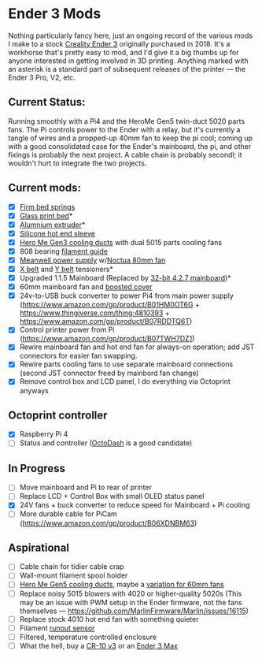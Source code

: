 # Ender 3 Mods

Nothing particularly fancy here, just an ongoing record of the various mods I make to a stock [Creality Ender 3](https://www.amazon.com/gp/product/B07BR3F9N6) originally purchased in 2018. It's a workhorse that's pretty easy to mod, and I'd give it a big thumbs up for anyone interested in getting involved in 3D printing. Anything marked with an asterisk is a standard part of subsequent releases of the printer — the Ender 3 Pro, V2, etc.

## Current Status:

Running smoothly with a Pi4 and the HeroMe Gen5 twin-duct 5020 parts fans. The Pi controls power to the Ender with a relay, but it's currently a tangle of wires and a propped-up 40mm fan to keep the pi cool; coming up with a good consolidated case for the Ender's mainboard, the pi, and other fixings is probably the next project. A cable chain is probably secondl; it wouldn't hurt to integrate the two projects.

## Current mods:

- [x] [Firm bed springs](https://www.amazon.com/dp/B07K9PBML5)
- [x] [Glass print bed](https://www.amazon.com/B07F16WPR5)*
- [x] [Alumnium extruder](https://www.amazon.com/gp/product/B07G2ZM919)*
- [x] [Silicone hot end sleeve](https://www.amazon.com/dp/B083GXQ7L8)
- [x] [Hero Me Gen3 cooling ducts](https://www.thingiverse.com/thing:3291101) with dual 5015 parts cooling fans
- [x] 808 bearing [filament guide](https://www.thingiverse.com/thing:3052488)
- [x] [Meanwell power supply](https://www.amazon.com/gp/product/B013ETVO12) w/[Noctua 80mm fan](https://www.amazon.com/gp/product/B00KF7T9MI)
- [x] [X belt](https://www.thingiverse.com/thing:3270228) and [Y belt](https://www.thingiverse.com/thing:3264177) tensioners*
- [x] Upgraded 1.1.5 Mainboard (Replaced by [32-bit 4.2.7 mainboard](https://creality3d.shop/products/creality3d-upgrade-silent-4-2-7-1-1-5-mainboard-for-ender-3-ender-3-pro-ender-5-3d-printer?variant=36836286038166))*
- [x] 60mm mainboard fan and [boosted cover](https://www.thingiverse.com/thing:4478891)
- [x] 24v-to-USB buck converter to power Pi4 from main power supply (https://www.amazon.com/gp/product/B01HM0OT6G + https://www.thingiverse.com/thing:4810393 + https://www.amazon.com/gp/product/B07RDDTQ6T)
- [x] Control printer power from Pi (https://www.amazon.com/gp/product/B07TWH7DZ1)
- [x] Rewire mainboard fan and hot end fan for always-on operation; add JST connectors for easier fan swapping.
- [x] Rewire parts cooling fans to use separate mainboard connections (second JST connector freed by mainbord fan change)
- [x] Remove control box and LCD panel, I do everything via Octoprint anyways

## Octoprint controller
- [x] Raspberry Pi 4
- [ ] Status and controller ([OctoDash](https://github.com/UnchartedBull/OctoDash) is a good candidate)

## In Progress
- [ ] Move mainboard and Pi to rear of printer
- [ ] Replace LCD + Control Box with small OLED status panel
- [x] 24V fans + buck converter to reduce speed for Mainboard + Pi cooling
- [ ] More durable cable for PiCam (https://www.amazon.com/gp/product/B06XDNBM63)

## Aspirational
- [ ] Cable chain for tidier cable crap
- [ ] Wall-mount filament spool holder
- [ ] [Hero Me Gen5 cooling ducts](https://www.thingiverse.com/thing:4460970), maybe a [variation for 60mm fans](https://www.thingiverse.com/thing:3489740)
- [ ] Replace noisy 5015 blowers with 4020 or higher-quality 5020s (This may be an issue with PWM setup in the Ender firmware, not the fans themselves — https://github.com/MarlinFirmware/Marlin/issues/16115)
- [ ] Replace stock 4010 hot end fan with something quieter
- [ ] Filament [runout sensor](https://www.thingiverse.com/thing:3357097)
- [ ] Filtered, temperature controlled enclosure
- [ ] What the hell, buy a [CR-10 v3](https://www.creality3dofficial.com/products/creality-cr-10-v3-3d-printer-with-genuine-e3d-direct-drive-extruder-2020-latest-version) or an [Ender 3 Max](https://www.creality3dofficial.com/products/ender-3-max-3d-printer)

